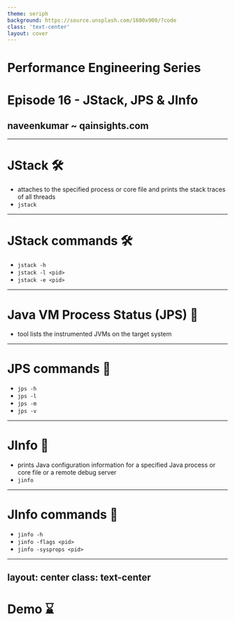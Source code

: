 ```yaml
---
theme: seriph
background: https://source.unsplash.com/1600x900/?code
class: 'text-center'
layout: cover
---
```


# Performance Engineering Series
# Episode 16 - JStack, JPS & JInfo
## naveenkumar ~ qainsights.com

---

# JStack 🛠

- attaches to the specified process or core file and prints the stack traces of all threads
- `jstack`

--- 

# JStack commands 🛠

- `jstack -h`
- `jstack -l <pid>`
- `jstack -e <pid>`

---

# Java VM Process Status (JPS) 🔎

- tool lists the instrumented JVMs on the target system

---

# JPS commands 🌌

- `jps -h`
- `jps -l`
- `jps -m`
- `jps -v`

---

# JInfo 🔎

- prints Java configuration information for a specified Java process or core file or a remote debug server
- `jinfo`

---

# JInfo commands 🌌

- `jinfo -h`
- `jinfo -flags <pid>`
- `jinfo -sysprops <pid>`

---
layout: center
class: text-center
---

# Demo ⌛
